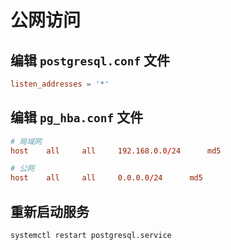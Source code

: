 # 公网访问

## 编辑 `postgresql.conf` 文件

```conf
listen_addresses = '*'
```

## 编辑 `pg_hba.conf` 文件

```conf
# 局域网
host    all     all     192.168.0.0/24      md5

# 公网
host    all     all     0.0.0.0/24      md5
```

## 重新启动服务

```sh
systemctl restart postgresql.service
```